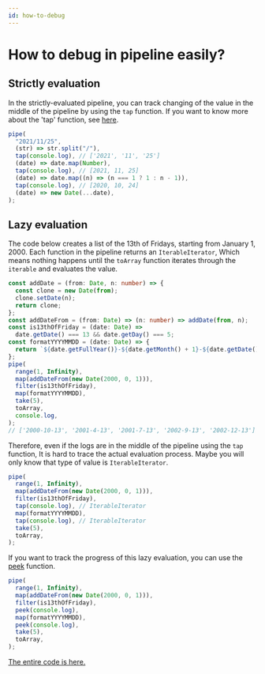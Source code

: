 ```yaml
---
id: how-to-debug
---
```


# How to debug in pipeline easily?

## Strictly evaluation

In the strictly-evaluated pipeline, you can track changing of the value in the middle of the pipeline by using the `tap` function.
If you want to know more about the 'tap' function, see [here](https://fxts.dev/docs/tap).

```typescript
pipe(
  "2021/11/25",
  (str) => str.split("/"),
  tap(console.log), // ['2021', '11', '25']
  (date) => date.map(Number),
  tap(console.log), // [2021, 11, 25]
  (date) => date.map((n) => (n === 1 ? 1 : n - 1)),
  tap(console.log), // [2020, 10, 24]
  (date) => new Date(...date),
);
```

## Lazy evaluation

The code below creates a list of the 13th of Fridays, starting from January 1, 2000. Each function in the pipeline returns an `IterableIterator`, Which means nothing happens until the `toArray` function iterates through the `iterable` and evaluates the value.

```typescript
const addDate = (from: Date, n: number) => {
  const clone = new Date(from);
  clone.setDate(n);
  return clone;
};
const addDateFrom = (from: Date) => (n: number) => addDate(from, n);
const is13thOfFriday = (date: Date) =>
  date.getDate() === 13 && date.getDay() === 5;
const formatYYYYMMDD = (date: Date) => {
  return `${date.getFullYear()}-${date.getMonth() + 1}-${date.getDate()}`;
};
pipe(
  range(1, Infinity),
  map(addDateFrom(new Date(2000, 0, 1))),
  filter(is13thOfFriday),
  map(formatYYYYMMDD),
  take(5),
  toArray,
  console.log,
);
// ['2000-10-13', '2001-4-13', '2001-7-13', '2002-9-13', '2002-12-13']
```

Therefore, even if the logs are in the middle of the pipeline using the `tap` function, It is hard to trace the actual evaluation process. Maybe you will only know that type of value is `IterableIterator`.

```typescript
pipe(
  range(1, Infinity),
  map(addDateFrom(new Date(2000, 0, 1))),
  filter(is13thOfFriday),
  tap(console.log), // IterableIterator
  map(formatYYYYMMDD),
  tap(console.log), // IterableIterator
  take(5),
  toArray,
);
```

If you want to track the progress of this lazy evaluation, you can use the [peek](https://fxts.dev/docs/peek) function.

```typescript
pipe(
  range(1, Infinity),
  map(addDateFrom(new Date(2000, 0, 1))),
  filter(is13thOfFriday),
  peek(console.log),
  map(formatYYYYMMDD),
  peek(console.log),
  take(5),
  toArray,
);
```

[The entire code is here.](https://codesandbox.io/s/how-to-debug-t2tmb?file=/src/index.ts)
